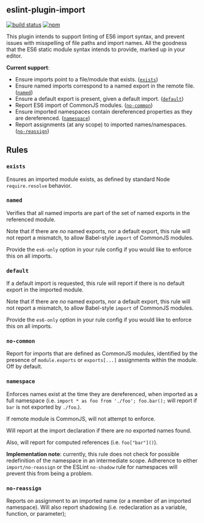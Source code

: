 eslint-plugin-import
---
[![build status](https://travis-ci.org/benmosher/eslint-plugin-import.svg)](https://travis-ci.org/benmosher/eslint-plugin-import)
[![npm](https://img.shields.io/npm/v/eslint-plugin-import.svg)](https://www.npmjs.com/package/eslint-plugin-import)

This plugin intends to support linting of ES6 import syntax, and prevent issues with misspelling of file paths and import names. All the goodness that the ES6 static module syntax intends to provide, marked up in your editor.

**Current support**:

* Ensure imports point to a file/module that exists. ([`exists`](#exists))
* Ensure named imports correspond to a named export in the remote file. ([`named`](#named))
* Ensure a default export is present, given a default import. ([`default`](#default))
* Report ES6 import of CommonJS modules. ([`no-common`](#no-common))
* Ensure imported namespaces contain dereferenced properties as they are dereferenced. ([`namespace`](#namespace))
* Report assignments (at any scope) to imported names/namespaces. ([`no-reassign`](#no-reassign))

## Rules

### `exists`

Ensures an imported module exists, as defined by standard Node `require.resolve` behavior.

### `named`

Verifies that all named imports are part of the set of named exports in the referenced module.

Note that if there are _no_ named exports, nor a default export, this rule will not report a mismatch, to allow Babel-style `import` of CommonJS modules.

Provide the `es6-only` option in your rule config if you would like to enforce this on all imports.

### `default`

If a default import is requested, this rule will report if there is no default export in the imported module.

Note that if there are _no_ named exports, nor a default export, this rule will not report a mismatch, to allow Babel-style `import` of CommonJS modules.

Provide the `es6-only` option in your rule config if you would like to enforce this on all imports.

### `no-common`

Report for imports that are defined as CommonJS modules, identified by the presence of `module.exports` or `exports[...]` assignments within the module. Off by default.

### `namespace`

Enforces names exist at the time they are dereferenced, when imported as a full namespace (i.e. `import * as foo from './foo'; foo.bar();` will report if `bar` is not exported by `./foo`.).

If remote module is CommonJS, will not attempt to enforce.

Will report at the import declaration if there are _no_ exported names found.

Also, will report for computed references (i.e. `foo["bar"]()`).

**Implementation note**: currently, this rule does not check for possible redefinition of the namespace in an intermediate scope. Adherence to either `import/no-reassign` or the ESLint `no-shadow` rule for namespaces will prevent this from being a problem.

### `no-reassign`

Reports on assignment to an imported name (or a member of an imported namespace).
Will also report shadowing (i.e. redeclaration as a variable, function, or parameter);
